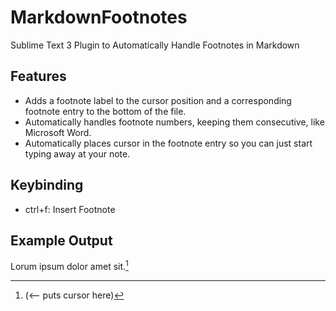 # MarkdownFootnotes
Sublime Text 3 Plugin to Automatically Handle Footnotes in Markdown

## Features
- Adds a footnote label to the cursor position and a corresponding footnote entry to the bottom of the file.
- Automatically handles footnote numbers, keeping them consecutive, like Microsoft Word.
- Automatically places cursor in the footnote entry so you can just start typing away at your note.

## Keybinding
- ctrl+f: Insert Footnote

## Example Output
Lorum ipsum dolor amet sit.[^1]

[^1]: (<-- puts cursor here)
